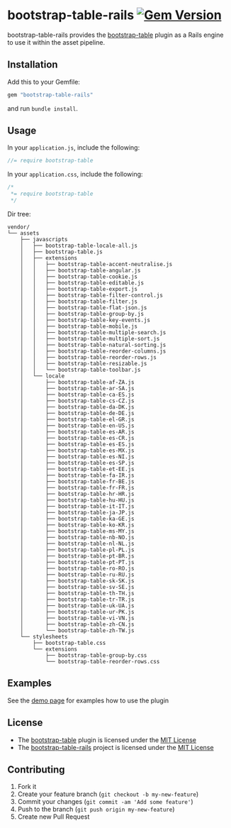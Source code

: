 # bootstrap-table-rails [![Gem Version](https://badge.fury.io/rb/bootstrap-table-rails.png)](http://badge.fury.io/rb/bootstrap-table-rails)

bootstrap-table-rails provides the [bootstrap-table](https://github.com/wenzhixin/bootstrap-table/)
plugin as a Rails engine to use it within the asset pipeline.

## Installation

Add this to your Gemfile:

```ruby
gem "bootstrap-table-rails"
```

and run `bundle install`.

## Usage

In your `application.js`, include the following:

```js
//= require bootstrap-table
```

In your `application.css`, include the following:

```css
/*
 *= require bootstrap-table
 */

```
Dir tree:

``` tree
vendor/
└── assets
    ├── javascripts
    │   ├── bootstrap-table-locale-all.js
    │   ├── bootstrap-table.js
    │   ├── extensions
    │   │   ├── bootstrap-table-accent-neutralise.js
    │   │   ├── bootstrap-table-angular.js
    │   │   ├── bootstrap-table-cookie.js
    │   │   ├── bootstrap-table-editable.js
    │   │   ├── bootstrap-table-export.js
    │   │   ├── bootstrap-table-filter-control.js
    │   │   ├── bootstrap-table-filter.js
    │   │   ├── bootstrap-table-flat-json.js
    │   │   ├── bootstrap-table-group-by.js
    │   │   ├── bootstrap-table-key-events.js
    │   │   ├── bootstrap-table-mobile.js
    │   │   ├── bootstrap-table-multiple-search.js
    │   │   ├── bootstrap-table-multiple-sort.js
    │   │   ├── bootstrap-table-natural-sorting.js
    │   │   ├── bootstrap-table-reorder-columns.js
    │   │   ├── bootstrap-table-reorder-rows.js
    │   │   ├── bootstrap-table-resizable.js
    │   │   └── bootstrap-table-toolbar.js
    │   └── locale
    │       ├── bootstrap-table-af-ZA.js
    │       ├── bootstrap-table-ar-SA.js
    │       ├── bootstrap-table-ca-ES.js
    │       ├── bootstrap-table-cs-CZ.js
    │       ├── bootstrap-table-da-DK.js
    │       ├── bootstrap-table-de-DE.js
    │       ├── bootstrap-table-el-GR.js
    │       ├── bootstrap-table-en-US.js
    │       ├── bootstrap-table-es-AR.js
    │       ├── bootstrap-table-es-CR.js
    │       ├── bootstrap-table-es-ES.js
    │       ├── bootstrap-table-es-MX.js
    │       ├── bootstrap-table-es-NI.js
    │       ├── bootstrap-table-es-SP.js
    │       ├── bootstrap-table-et-EE.js
    │       ├── bootstrap-table-fa-IR.js
    │       ├── bootstrap-table-fr-BE.js
    │       ├── bootstrap-table-fr-FR.js
    │       ├── bootstrap-table-hr-HR.js
    │       ├── bootstrap-table-hu-HU.js
    │       ├── bootstrap-table-it-IT.js
    │       ├── bootstrap-table-ja-JP.js
    │       ├── bootstrap-table-ka-GE.js
    │       ├── bootstrap-table-ko-KR.js
    │       ├── bootstrap-table-ms-MY.js
    │       ├── bootstrap-table-nb-NO.js
    │       ├── bootstrap-table-nl-NL.js
    │       ├── bootstrap-table-pl-PL.js
    │       ├── bootstrap-table-pt-BR.js
    │       ├── bootstrap-table-pt-PT.js
    │       ├── bootstrap-table-ro-RO.js
    │       ├── bootstrap-table-ru-RU.js
    │       ├── bootstrap-table-sk-SK.js
    │       ├── bootstrap-table-sv-SE.js
    │       ├── bootstrap-table-th-TH.js
    │       ├── bootstrap-table-tr-TR.js
    │       ├── bootstrap-table-uk-UA.js
    │       ├── bootstrap-table-ur-PK.js
    │       ├── bootstrap-table-vi-VN.js
    │       ├── bootstrap-table-zh-CN.js
    │       └── bootstrap-table-zh-TW.js
    └── stylesheets
        ├── bootstrap-table.css
        └── extensions
            ├── bootstrap-table-group-by.css
            └── bootstrap-table-reorder-rows.css
```



## Examples

See the [demo page](http://bootstrap-table.wenzhixin.net.cn) for examples how to use the plugin

## License

* The [bootstrap-table](https://github.com/wenzhixin/bootstrap-table/) plugin is licensed under the
[MIT License](http://opensource.org/licenses/mit-license.html)
* The [bootstrap-table-rails](https://github.com/bjevanchiu/bootstrap-table-rails) project is
 licensed under the [MIT License](http://opensource.org/licenses/mit-license.html)

## Contributing

1. Fork it
2. Create your feature branch (`git checkout -b my-new-feature`)
3. Commit your changes (`git commit -am 'Add some feature'`)
4. Push to the branch (`git push origin my-new-feature`)
5. Create new Pull Request
